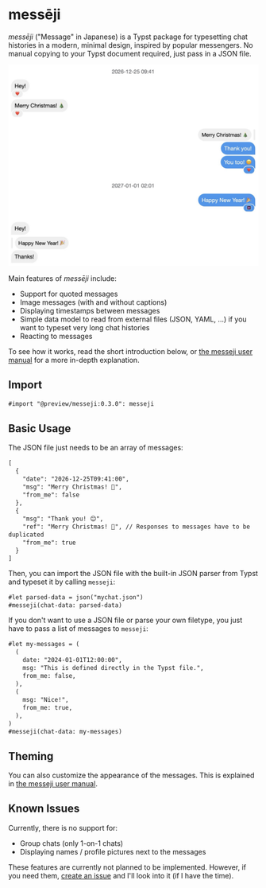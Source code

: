 # messēji

_messēji_ ("Message" in Japanese) is a Typst package for typesetting chat
histories in a modern, minimal design, inspired by popular messengers. No manual
copying to your Typst document required, just pass in a JSON file.

![Example Chat](docs/example.jpg)

Main features of _messēji_ include:

- Support for quoted messages
- Image messages (with and without captions)
- Displaying timestamps between messages
- Simple data model to read from external files (JSON, YAML, ...) if you want to
  typeset very long chat histories
- Reacting to messages

To see how it works, read the short introduction below, or
[the messeji user manual](https://github.com/Tanikai/messeji/blob/main/docs/messeji-guide.pdf)
for a more in-depth explanation.

## Import

```typst
#import "@preview/messeji:0.3.0": messeji
```

## Basic Usage

The JSON file just needs to be an array of messages:

```json5
[
  {
    "date": "2026-12-25T09:41:00",
    "msg": "Merry Christmas! 🎄",
    "from_me": false
  },
  {
    "msg": "Thank you! 😊",
    "ref": "Merry Christmas! 🎄", // Responses to messages have to be duplicated
    "from_me": true
  }
]
```

Then, you can import the JSON file with the built-in JSON parser from Typst and
typeset it by calling `messeji`:

```typst
#let parsed-data = json("mychat.json")
#messeji(chat-data: parsed-data)
```

If you don't want to use a JSON file or parse your own filetype, you just have
to pass a list of messages to `messeji`:

```typst
#let my-messages = (
  (
    date: "2024-01-01T12:00:00",
    msg: "This is defined directly in the Typst file.",
    from_me: false,
  ),
  (
    msg: "Nice!",
    from_me: true,
  ),
)
#messeji(chat-data: my-messages)
```

## Theming

You can also customize the appearance of the messages. This is explained in
[the messeji user manual](https://github.com/Tanikai/messeji/blob/main/docs/messeji-guide.pdf).

## Known Issues

Currently, there is no support for:

- Group chats (only 1-on-1 chats)
- Displaying names / profile pictures next to the messages

These features are currently not planned to be implemented. However, if you need
them, [create an issue](https://github.com/Tanikai/messeji/issues) and I'll look
into it (if I have the time).
